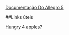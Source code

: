 [Documentação Do Allegro 5](https://liballeg.org/a5docs/5.2.4/index.html)

##Links úteis

[Hungry 4 apples?](https://pocketmortys.net/pt/items/recipes)
